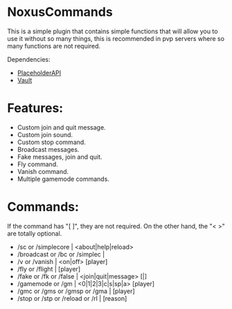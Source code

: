 # NoxusCommands

This is a simple plugin that contains simple functions that will allow you to use it without so many things, this is recommended in pvp servers where so many functions are not required.

Dependencies:
* [PlaceholderAPI](https://www.spigotmc.org/resources/placeholderapi.6245/)
* [Vault](https://www.spigotmc.org/resources/vault.34315/)

# Features:
* Custom join and quit message.
* Custom join sound.
* Custom stop command.
* Broadcast messages.
* Fake messages, join and quit.
* Fly command.
* Vanish command.
* Multiple gamemode commands.

# Commands:

If the command has "[ ]", they are not required. On the other hand, the "< >" are totally optional.

* /sc or /simplecore | <about|help|reload>
* /broadcast or /bc or /simplec | <message>
* /v or /vanish | <on|off> [player]
* /fly or /flight | [player]
* /fake or /fk or /false | <join|quit|message> [<player>|<message>]
* /gamemode or /gm | <0|1|2|3|c|s|sp|a> [player]
* /gmc or /gms or /gmsp or /gma | [player] 
* /stop or /stp or /reload or /rl | [reason]
